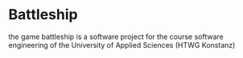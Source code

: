 # Battleship
the game battleship is a software project for the course software engineering of the University of Applied Sciences (HTWG Konstanz)
